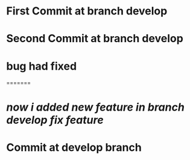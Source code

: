 # First Commit at branch develop
# Second Commit at branch develop

# bug had fixed
=======

*now i added new feature in branch develop*
*fix feature*
=======

# Commit at develop branch
